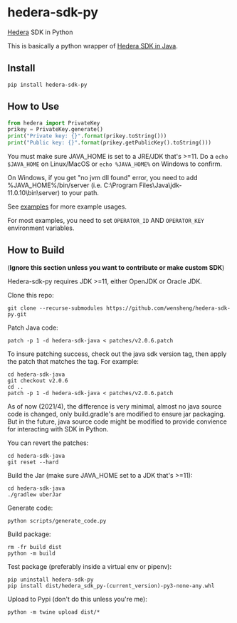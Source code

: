 # hedera-sdk-py
[Hedera](https://hedera.com/) SDK in Python

This is basically a python wrapper of [Hedera SDK in Java](https://github.com/hashgraph/hedera-sdk-java).

## Install

    pip install hedera-sdk-py


## How to Use
```python
from hedera import PrivateKey
prikey = PrivateKey.generate()
print("Private key: {}".format(prikey.toString()))
print("Public key: {}".format(prikey.getPublicKey().toString()))
```
You must make sure JAVA_HOME is set to a JRE/JDK that's >=11. Do a `echo $JAVA_HOME` on Linux/MacOS or `echo %JAVA_HOME%` on Windows to confirm.

On Windows, if you get "no jvm dll found" error, you need to add %JAVA_HOME%/bin/server (i.e. C:\Program Files\Java\jdk-11.0.10\bin\server) to your path.

See [examples](https://github.com/wensheng/hedera-sdk-py/tree/main/examples) for more example usages.

For most examples, you need to set `OPERATOR_ID` AND `OPERATOR_KEY` environment variables.

## How to Build
(**Ignore this section unless you want to contribute or make custom SDK**)

Hedera-sdk-py requires JDK >=11, either OpenJDK or Oracle JDK.

Clone this repo:

    git clone --recurse-submodules https://github.com/wensheng/hedera-sdk-py.git

Patch Java code:

    patch -p 1 -d hedera-sdk-java < patches/v2.0.6.patch

To insure patching success, check out the java sdk version tag, then apply the patch that matches the tag.  For example:

    cd hedera-sdk-java
    git checkout v2.0.6
    cd ..
    patch -p 1 -d hedera-sdk-java < patches/v2.0.6.patch

As of now (2021/4), the difference is very minimal, almost no java source code is changed, only build.gradle's are modified to ensure jar packaging. But in the future, java source code might be modified to provide convience for interacting with SDK in Python.

You can revert the patches:

    cd hedera-sdk-java
    git reset --hard

Build the Jar (make sure JAVA_HOME set to a JDK that's >=11):

    cd hedera-sdk-java
    ./gradlew uberJar

Generate code:

    python scripts/generate_code.py

Build package:

    rm -fr build dist
    python -m build

Test package (preferably inside a virtual env or pipenv):

    pip uninstall hedera-sdk-py
    pip install dist/hedera_sdk_py-(current_version)-py3-none-any.whl

Upload to Pypi (don't do this unless you're me):

    python -m twine upload dist/*
